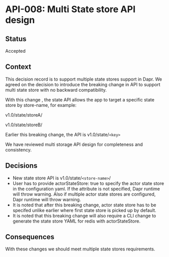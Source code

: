 # API-008: Multi State store API design

## Status
Accepted

## Context
This decision record is to support multiple state stores support in Dapr. We agreed on the decision to introduce the breaking change in API
to support multi state store with no backward compatibility.

With this change , the state API allows the app to target a specific state store by store-name, for example:

v1.0/state/storeA/

v1.0/state/storeB/

Earlier this breaking change, the API is v1.0/state/`<key>`

We have reviewed multi storage API design for completeness and consistency.

## Decisions

*  New state store API is v1.0/state/`<store-name>`/
*  User has to provide actorStateStore: true to specify the actor state store in the configuration yaml. If the attribute is not specified, Dapr runtime will throw warning.
   Also if multiple actor state stores are configured, Dapr runtime will throw warning.
*  It is noted that after this breaking change, actor state store has to be specifed unlike earlier where first state store is picked up by default.
* It is noted that this breaking change will also require a CLI change to generate the state store YAML for redis with actorStateStore.

## Consequences

With these changes we should meet multiple state stores requirements.